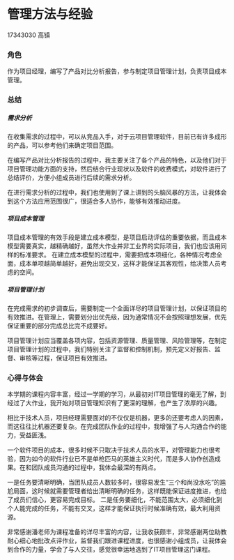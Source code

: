 # 管理方法与经验
17343030 高镇
### 角色
作为项目经理，编写了产品对比分析报告，参与制定项目管理计划，负责项目成本管理。
### 总结
##### 需求分析
在收集需求的过程中，可以从竞品入手，对于云项目管理软件，目前已有许多成形的产品，可以参考他们来确定项目范围。

在编写产品对比分析报告的过程中，我主要关注了各个产品的特色，以及他们对于项目管理功能方面的支持，然后结合行业现状以及软件的收费模式，对软件进行了总结评价，方便小组成员进行后续的需求分析。

在进行需求分析的过程中，我们也使用到了课上讲到的头脑风暴的方法，让我体会到这个方法应用范围很广，很适合多人协作，能够有效推动进度。
##### 项目成本管理
项目成本管理的有效手段是建立成本模型，是项目启动评估的重要依据，而且成本模型需要真实，越精确越好，虽然大作业并非工业界的实际项目，我们也应该用同样的标准要求。
在建立成本模型的过程中，需要把成本项细化，各种情况考虑全面，成本单项越简单越好，避免出现交叉，这样才能保证其客观性，给决策人员考虑的空间。
##### 项目管理计划
在完成需求的初步调查后，需要制定一个全面详尽的项目管理计划，以保证项目的有效推进。在管理上，需要划分出优先级，因为通常情况不会按照理想发展，优先保证重要的部分完成总比完不成要好。

项目管理计划应当覆盖各项内容，包括资源管理、质量管理、风险管理等，在制定项目管理计划的过程中，我们特别关注了监督和控制机制，预先定义好报告、监督、审核等过程，保证项目有效推进。

### 心得与体会
本学期的课程内容丰富，经过一学期的学习，从最初对IT项目管理的毫无了解，到经过了大作业，我开始对项目管理知识有了更深的理解，也产生了浓厚的兴趣。

相比于技术人员，项目经理需要面对的不仅仅是机器，更多的还要考虑人的因素，而这往往比机器还要复杂。在完成团队作业的过程中，我增强了与人沟通合作的能力，受益匪浅。

一个软件项目的成本，很多时候不只取决于技术人员的水平，对管理能力也很考验，因为如今的软件行业已不是单枪匹马的英雄主义时代，而是多人协作创造成果。在和团队成员沟通的过程中，我体会最深的有两点。

一是任务要清晰明确，当团队成员人数较多时，很容易发生“三个和尚没水吃”的尴尬局面，这时候就需要管理者给出清晰明确的任务，这样既能保证进度推进，也给了成员们信心，更容易完成目标。
二是任务要细化，不能范围太大，必须细化到个人能完成的任务，不能有交叉，这样才能保证执行时候准确有效，最大利用资源。

非常感谢潘老师为课程准备的详尽丰富的内容，让我收获颇丰，非常感谢两位助教耐心细心地批改点评作业，监督我们跟进课程进度，也很感谢小组成员，让我体会到合作的力量，学会了与人交往，感觉很幸运地选到了IT项目管理这门课程。
